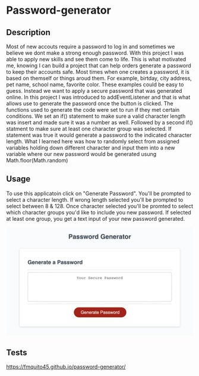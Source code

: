 # Password-generator

## Description

Most of new accouts require a password to log in and sometimes we believe we dont make a strong enough password. With this project I was able to apply new skills and see them come to life. This is what motivated me, knowing I can build a project that can help orders generate a password to keep their accounts safe. Most times when one creates a password, it is based on themself or things aroud them. For example, birtday, city address, pet name, school name, favorite color. These examples could be easy to guess. Instead we want to apply a secure password that was generated online. In this project I was introduced to addEventListener and that is what allows use to generate the password once the button is clicked. The functions used to generate the code were set to run if they met certain conditions. We set an if() statement to make sure a valid character length was insert and made sure it was a number as well. Followed by a second if() statment to make sure at least one character group was selected. If statement was true it would generate a password to the indicated character length. What I learned here was how to randomly select from assigned variables holding down different character and input them into a new variable where our new password would be generated usung Math.floor(Math.random)

## Usage

To use this applicatoin click on "Generate Password". You'll be prompted to select a character length. If wrong length selected you'll be prompted to select between 8 & 128. Once character selected you'll be promted to select which character groups you'd like to include you new password. If selected at least one group, you get a text input of your new password generated. 

![alt text](./assets/images/Screenshot%202023-08-24%20at%203.42.27%20PM.png)


## Tests

https://fmquito45.github.io/password-generator/